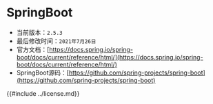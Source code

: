 
# SpringBoot

- 当前版本：`2.5.3`
- 最后修改时间：`2021年7月26日`
- 官方文档：[https://docs.spring.io/spring-boot/docs/current/reference/html/](https://docs.spring.io/spring-boot/docs/current/reference/html/)
- SpringBoot源码：[https://github.com/spring-projects/spring-boot](https://github.com/spring-projects/spring-boot)

{{#include ../license.md}}
